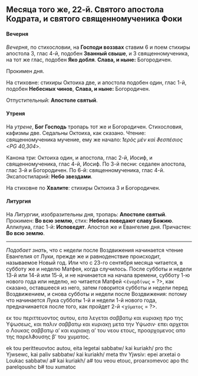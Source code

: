 
## Месяца того же, 22-й. Святого апостола Кодрата, и святого священномученика Фоки  

#### Вечерня

*Вечерня*, по стихословии, на **Господи воззвах** ставим 6 и поем стихиры апостола 3, глас 4-й, 
подобен **Званный свыше**, и 3 священномученика, на тот же глас, подобен **Яко добля**. 
**Слава, и ныне:** Богородичен. 

Прокимен дня. 

На стиховне: стихиры Октоиха две, и апостола подобен один, глас 1-й, подобен **Небесных чинов**, 
**Слава, и ныне:** Богородичен.

Отпустительный: **Апостоле святый**. 

#### Утреня

На *утрене*, **Бог Господь** тропарь тот же и Богородичен. Стихословия, кафизмы две. 
Седальны Октоиха, как сказано. Чтение: священномученика мучение, ему же начало: 
*̔Ιερὸς μὲν καὶ ϑεσπέσιος* <*PG 40,304*>.  

Канона три: Октоиха один, и апостола, глас 2-й, Иосиф, и священномученика, глас 4-й, Иосиф. 
По 3-й песни: седален апостола, глас 3-й и Богородичен. 
По 6-й: священномученика, глас 4-й. 
Эксапостиларий: **Небо звездами**.

На стиховне по **Хвалите**: стихиры Октоиха 3 и Богородичен. 

#### Литургия

На *Литургии*, изобразительны дня, тропарь: **Апостоле святый**. 
Прокимен: **Во всю землю**, стих: **Небеса поведают славу Божию**. 
Аллилуиа, глас 1-й: **Исповедят**. 
Апостол же и Евангелие дня. 
Причастен: **Во всю землю**.

---

*Подобает знать*, что с недели после Воздвижения начинается чтение Евангелия от Луки, прежде же 
и равноденствие происходит, называемое Новый год. Или что с 23-го сентября месяца читается, 
в субботу же и неделю Матфея, когда случилось. После субботы и недели 13-й или 14-й или 15-й, 
и не начинается на начала времени, субботу 1-ю нового года или неделю, но читается Матфей 
<`ἐνορδίνως` = ?>, как сказано, оставшееся из него, затем говорится субботы и недели перед 
Воздвижением, и снова субботы и недели после Воздвижения: потому что начинается Лука 
субботы 1-й и недели 1-й нового года, предначинается после того, как пройдет 2-й <`χύματος` = ?>.


εκ του περιττευοντος αυτου, ειτα λεγεται σαββατῳ και κυριακῃ προ της Υψωσεως, και παλιν σαββατῳ 
και κυριακῃ μετα την Υψωσιν· επει αρχεται ο Λουκας σαββατῳ αʹ και κυριακῃ αʹ του νεου ετους, 
προαρχομενος απο της παρελϑουσης βʹ του χυματος.

ek tou peritteuovtoc autou, eita legetai sabbatw/ kai kuriakh/ pro thc Yjwsewc, kai paliv sabbatw/ 
kai kuriakh/ meta thv Yjwsiv: epei arхetai o Loukac sabbatw/ a# kai kuriakh/ a# tou veou etouc, 
proarхomevoc apo thc parelqoushc b# tou хumatoc
